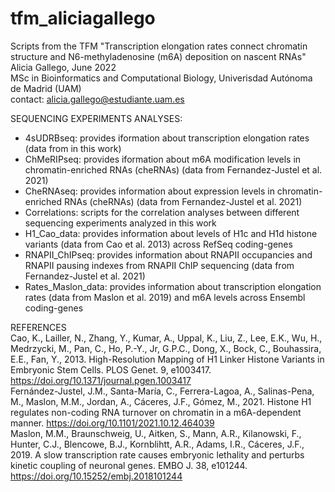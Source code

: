 # tfm_aliciagallego

Scripts from the TFM "Transcription elongation rates connect chromatin structure and N6-methyladenosine (m6A) deposition on nascent RNAs"  
Alicia Gallego, June 2022  
MSc in Bioinformatics and Computational Biology, Univerisdad Autónoma de Madrid (UAM)  
contact: alicia.gallego@estudiante.uam.es  

SEQUENCING EXPERIMENTS ANALYSES:  
- 4sUDRBseq: provides iformation about transcription elongation rates (data from in this work)  
- ChMeRIPseq: provides iformation about m6A modification levels in chromatin-enriched RNAs (cheRNAs) (data from Fernandez-Justel et al. 2021)  
- CheRNAseq: provides information about expression levels in chromatin-enriched RNAs (cheRNAs) (data from Fernandez-Justel et al. 2021)  
- Correlations: scripts for the correlation analyses between different sequencing experiments analyzed in this work  
- H1_Cao_data: provides information about levels of H1c and H1d histone variants (data from Cao et al. 2013) across RefSeq coding-genes  
- RNAPII_ChIPseq: provides information about RNAPII occupancies and RNAPII pausing indexes from RNAPII ChIP sequencing (data from Fernandez-Justel et al. 2021)  
- Rates_Maslon_data: provides information about transcription elongation rates (data from Maslon et al. 2019) and m6A levels across Ensembl coding-genes  

REFERENCES   
Cao, K., Lailler, N., Zhang, Y., Kumar, A., Uppal, K., Liu, Z., Lee, E.K., Wu, H., Medrzycki, M., Pan, C., Ho, P.-Y., Jr, G.P.C., Dong, X., Bock, C., Bouhassira, E.E., Fan, Y., 2013. High-Resolution Mapping of H1 Linker Histone Variants in Embryonic Stem Cells. PLOS Genet. 9, e1003417. https://doi.org/10.1371/journal.pgen.1003417  
Fernández-Justel, J.M., Santa-María, C., Ferrera-Lagoa, A., Salinas-Pena, M., Maslon, M.M., Jordan, A., Cáceres, J.F., Gómez, M., 2021. Histone H1 regulates non-coding RNA turnover on chromatin in a m6A-dependent manner. https://doi.org/10.1101/2021.10.12.464039  
Maslon, M.M., Braunschweig, U., Aitken, S., Mann, A.R., Kilanowski, F., Hunter, C.J., Blencowe, B.J., Kornblihtt, A.R., Adams, I.R., Cáceres, J.F., 2019. A slow transcription rate causes embryonic lethality and perturbs kinetic coupling of neuronal genes. EMBO J. 38, e101244. https://doi.org/10.15252/embj.2018101244
